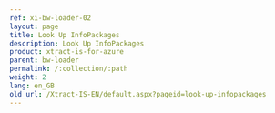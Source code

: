 ```yaml
---
ref: xi-bw-loader-02
layout: page
title: Look Up InfoPackages
description: Look Up InfoPackages
product: xtract-is-for-azure
parent: bw-loader
permalink: /:collection/:path
weight: 2
lang: en_GB
old_url: /Xtract-IS-EN/default.aspx?pageid=look-up-infopackages
---
```

